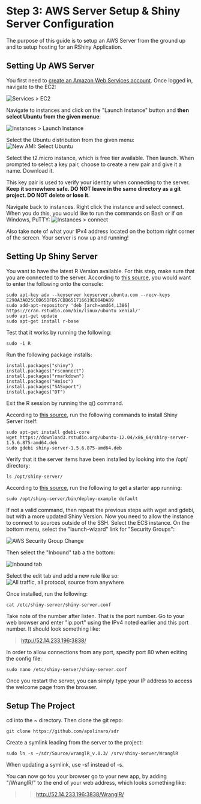 # Step 3: AWS Server Setup & Shiny Server Configuration
The purpose of this guide is to setup an AWS Server from the ground up and to setup hosting for an RShiny Application.

## Setting Up AWS Server
You first need to [create an Amazon Web Services account](https://aws.amazon.com/console/). Once logged in, navigate to the EC2:

![Services > EC2](./img/EC2MenuFind.png "Finding EC2 From the Homepage")

Navigate to instances and click on the "Launch Instance" button and **then select Ubuntu from the given menue**:

![Instances > Launch Instance](./img/LaunchNewInstanceFind.png "Launch new instance find")

Select the Ubuntu distribution from the given menu:
![New AMI: Select Ubuntu](./img/NewAMIMenu.png "New AMI Menu")

Select the t2.micro instance, which is free tier available. Then launch. When prompted to select a key pair, choose to create a new pair and give it a name. Download it.

This key pair is used to verify your identity when connecting to the server. **Keep it somewhere safe. DO NOT leave in the same directory as a git project. DO NOT delete or lose it**.

Navigate back to instances. Right click the instance and select connect. When you do this, you would like to run the commands on Bash or if on Windows, PuTTY:
![Instances > connect](./img/ConnectToAWSInstance.png "Connect to the new instance")

Also take note of what your IPv4 address located on the bottom right corner of the screen. Your server is now up and running!

## Setting Up Shiny Server
You want to have the latest R Version available. For this step, make sure that you are connected to the server. According to [this source](https://www.digitalocean.com/community/tutorials/how-to-install-r-on-ubuntu-16-04-2), you would want to enter the following onto the console:

	sudo apt-key adv --keyserver keyserver.ubuntu.com --recv-keys E298A3A825C0D65DFD57CBB651716619E084DAB9
	sudo add-apt-repository 'deb [arch=amd64,i386] https://cran.rstudio.com/bin/linux/ubuntu xenial/'
	sudo apt-get update
	sudo apt-get install r-base

Test that it works by running the following:

	sudo -i R

Run the following package installs:

	install.packages("shiny")
	install.packages("rsconnect")
	install.packages("rmarkdown")
	install.packages("Hmisc")
	install.packages("SASxport")
	install.packages("DT")

Exit the R session by running the q() command.

According to [this source](https://www.rstudio.com/products/shiny/download-server/), run the following commands to install Shiny Server itself:

	sudo apt-get install gdebi-core
	wget https://download3.rstudio.org/ubuntu-12.04/x86_64/shiny-server-1.5.6.875-amd64.deb
	sudo gdebi shiny-server-1.5.6.875-amd64.deb

Verify that it the server items have been installed by looking into the /opt/ directory:

	ls /opt/shiny-server/

According to [this source](https://www.r-bloggers.com/installing-rstudio-shiny-server-on-aws/), run the following to get a starter app running:

	sudo /opt/shiny-server/bin/deploy-example default

If not a valid command, then repeat the previous steps with wget and gdebi, but with a more updated Shiny Version. Now you need to allow the instance to connect to sources outside of the SSH. Select the ECS instance. On the bottom menu, select the "launch-wizard" link for "Security Groups":

![AWS Security Group Change](./img/AWSSecurityGroups.png "AWS Get To Change Security Group Menu")

Then select the "Inbound" tab a the bottom:

![Inbound tab](./img/AWSChangeInbound.png "Inbound tab")

Select the edit tab and add a new rule like so:
![All traffic, all protocol, source from anywhere](./img/AWSChangeInbound.png "New group Instance")

Once installed, run the following:

	cat /etc/shiny-server/shiny-server.conf

Take note of the number after listen. That is the port number. Go to your web browser and enter "ip:port" using the IPv4 noted earlier and this port number. It should look something like:
>http://52.14.233.196:3838/

In order to allow connections from any port, specify port 80 when editing the config file:

	sudo nano /etc/shiny-server/shiny-server.conf 

Once you restart the server, you can simply type your IP address to access the welcome page from the browser.

## Setup The Project
cd into the ~ directory. Then clone the git repo:

	git clone https://github.com/apolinaro/sdr

Create a symlink leading from the server to the project:

	sudo ln -s ~/sdr/Source/wranglR_v.0.3/ /srv/shiny-server/WranglR

When updating a symlink, use -sf instead of -s.

You can now go tou your browser go to your new app, by adding "/WranglR/" to the end of your web address, which looks something like:
>>http://52.14.233.196:3838/WranglR/
